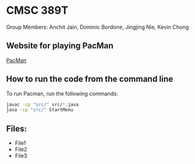 ﻿# CMSC 389T
Group Members: Anchit Jain, Dominic Bordone, Jingjing Nie, Kevin Chong

## Website for playing PacMan
[PacMan](https://freepacman.org/)


## How to run the code from the command line
To run Pacman, run the following commands:
```bash
javac -cp "src/" src/*.java 
java -cp "src/" StartMenu
```

## Files:
- File1 
- File2
- File3
